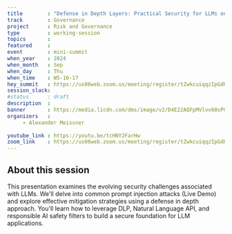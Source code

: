 ```yaml
---
title        : "Defense in Depth Layers: Practical Security for LLMs on Google Cloud"
track        : Governance
project      : Risk and Governance
type         : working-session
topics       :
featured     :
event        : mini-summit
when_year    : 2024
when_month   : Sep
when_day     : Thu
when_time    : WS-16-17
hey_summit   : https://us06web.zoom.us/meeting/register/tZwkcuiqqzIpGdHCuOFc8uWSI1v-g2AD7Cgo
session_slack:
#status      : draft
description  :
banner       : https://media.licdn.com/dms/image/v2/D4E22AQFpMVlvv60sPQ/feedshare-shrink_2048_1536/feedshare-shrink_2048_1536/0/1725957770779?e=2147483647&v=beta&t=hqDSuPDLScWYJ0yJIRtWgxkM57LIeBJ-c0uw4n7mfYk
organizers   :
     - Alexander Meissner
     
youtube_link : https://youtu.be/tcHNY2FarHw
zoom_link    : https://us06web.zoom.us/meeting/register/tZwkcuiqqzIpGdHCuOFc8uWSI1v-g2AD7Cgo
---
```


## About this session
This presentation examines the evolving security challenges associated with LLMs. We'll delve into common prompt injection attacks (Live Demo) and explore effective mitigation strategies using a defense in depth approach. You'll learn how to leverage DLP, Natural Language API, and responsible AI safety filters to build a secure foundation for LLM applications.




